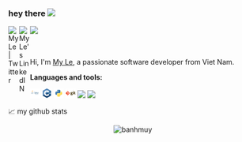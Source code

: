### hey there <img src="https://media.giphy.com/media/hvRJCLFzcasrR4ia7z/giphy.gif" width="25px">
<a href="https://twitter.com/banhmuy">
  <img align="left" alt="My Le | Twitter" width="22px" src="https://raw.githubusercontent.com/peterthehan/peterthehan/master/assets/twitter.svg" />
</a>
<a href="https://www.linkedin.com/in/lethidiemmy-gryffindor/">
  <img align="left" alt="My Le's LinkedIN" width="22px" src="https://raw.githubusercontent.com/peterthehan/peterthehan/master/assets/linkedin.svg" />
</a>

![](https://visitor-badge.glitch.me/badge?page_id=banhmuy.banhmuy)

<br />

Hi, I'm [My Le](https://geminishark.wordpress.com/), a passionate software developer from Viet Nam.

**Languages and tools:**  

<code><img height="20" src="https://raw.githubusercontent.com/github/explore/80688e429a7d4ef2fca1e82350fe8e3517d3494d/topics/java/java.png"></code>
<code><img height="20" src="https://raw.githubusercontent.com/github/explore/80688e429a7d4ef2fca1e82350fe8e3517d3494d/topics/cpp/cpp.png"></code>
<code><img height="20" src="https://raw.githubusercontent.com/github/explore/80688e429a7d4ef2fca1e82350fe8e3517d3494d/topics/python/python.png"></code>
<code><img height="20" src="https://raw.githubusercontent.com/github/explore/80688e429a7d4ef2fca1e82350fe8e3517d3494d/topics/git/git.png"></code>
<code><img height="20" src="https://camo.githubusercontent.com/7a136a2a034d4c4fbf6695232573606e6de6042d06e469de487104766f97ecf3/68747470733a2f2f696d672e736869656c64732e696f2f62616467652f2d53766e2d3333333333333f7374796c653d666c6174266c6f676f3d73756276657273696f6e"></code>
<code><img height="20" src="https://www.jenkins.io/images/logos/jenkins/jenkins.svg"></code>


📈 my github stats

<p align="center"> <img src="https://github-readme-stats.vercel.app/api?username=banhmuy&show_icons=true&theme=gotham" alt="banhmuy" />




